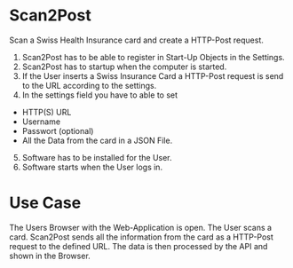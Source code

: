 # Scan2Post
Scan a Swiss Health Insurance card and create a HTTP-Post request.

1. Scan2Post has to be able to register in Start-Up Objects in the Settings. 
2. Scan2Post has to startup when the computer is started.
3. If the User inserts a Swiss Insurance Card a HTTP-Post request is send to the URL according to the settings.
4. In the settings field you have to able to set 
 * HTTP(S) URL
 * Username
 * Passwort (optional)
 * All the Data from the card in a JSON File.
5. Software has to be installed for the User.
6. Software starts when the User logs in.

# Use Case
The Users Browser with the Web-Application is open. The User scans a card. Scan2Post sends all the information from the card as a HTTP-Post request to the defined URL. The data is then processed by the API and shown in the Browser.
